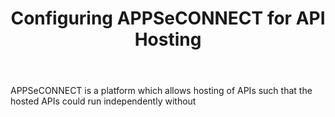 ﻿---
title: "Configuring APPSeCONNECT for API Hosting"
toc: true
tag: developers
category: "API-Management"
menus: 
    api:
        icon: fa fa-gg
        category: "How to guides"
        title: "How to guides" 
        identifier: howtoapi 
---
APPSeCONNECT is a platform which allows hosting of APIs such that the hosted APIs could run independently without 